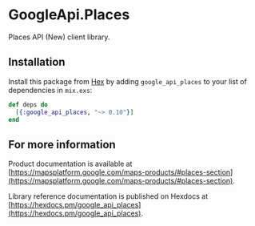 # GoogleApi.Places

Places API (New) client library.



## Installation

Install this package from [Hex](https://hex.pm) by adding
`google_api_places` to your list of dependencies in `mix.exs`:

```elixir
def deps do
  [{:google_api_places, "~> 0.10"}]
end
```

## For more information

Product documentation is available at [https://mapsplatform.google.com/maps-products/#places-section](https://mapsplatform.google.com/maps-products/#places-section).

Library reference documentation is published on Hexdocs at
[https://hexdocs.pm/google_api_places](https://hexdocs.pm/google_api_places).
